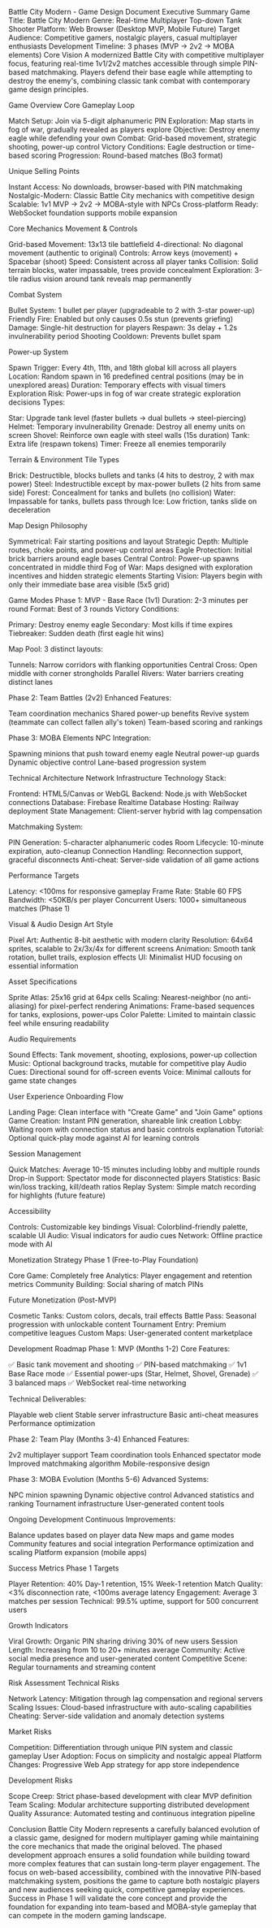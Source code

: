 Battle City Modern - Game Design Document
Executive Summary
Game Title: Battle City Modern
Genre: Real-time Multiplayer Top-down Tank Shooter
Platform: Web Browser (Desktop MVP, Mobile Future)
Target Audience: Competitive gamers, nostalgic players, casual multiplayer enthusiasts
Development Timeline: 3 phases (MVP → 2v2 → MOBA elements)
Core Vision
A modernized Battle City with competitive multiplayer focus, featuring real-time 1v1/2v2 matches accessible through simple PIN-based matchmaking. Players defend their base eagle while attempting to destroy the enemy's, combining classic tank combat with contemporary game design principles.

Game Overview
Core Gameplay Loop

Match Setup: Join via 5-digit alphanumeric PIN
Exploration: Map starts in fog of war, gradually revealed as players explore
Objective: Destroy enemy eagle while defending your own
Combat: Grid-based movement, strategic shooting, power-up control
Victory Conditions: Eagle destruction or time-based scoring
Progression: Round-based matches (Bo3 format)

Unique Selling Points

Instant Access: No downloads, browser-based with PIN matchmaking
Nostalgic-Modern: Classic Battle City mechanics with competitive design
Scalable: 1v1 MVP → 2v2 → MOBA-style with NPCs
Cross-platform Ready: WebSocket foundation supports mobile expansion

Core Mechanics
Movement & Controls

Grid-based Movement: 13x13 tile battlefield
4-directional: No diagonal movement (authentic to original)
Controls: Arrow keys (movement) + Spacebar (shoot)
Speed: Consistent across all player tanks
Collision: Solid terrain blocks, water impassable, trees provide concealment
Exploration: 3-tile radius vision around tank reveals map permanently

Combat System

Bullet System: 1 bullet per player (upgradeable to 2 with 3-star power-up)
Friendly Fire: Enabled but only causes 0.5s stun (prevents griefing)
Damage: Single-hit destruction for players
Respawn: 3s delay + 1.2s invulnerability period
Shooting Cooldown: Prevents bullet spam

Power-up System

Spawn Trigger: Every 4th, 11th, and 18th global kill across all players
Location: Random spawn in 16 predefined central positions (may be in unexplored areas)
Duration: Temporary effects with visual timers
Exploration Risk: Power-ups in fog of war create strategic exploration decisions
Types:

Star: Upgrade tank level (faster bullets → dual bullets → steel-piercing)
Helmet: Temporary invulnerability
Grenade: Destroy all enemy units on screen
Shovel: Reinforce own eagle with steel walls (15s duration)
Tank: Extra life (respawn tokens)
Timer: Freeze all enemies temporarily

Terrain & Environment
Tile Types

Brick: Destructible, blocks bullets and tanks (4 hits to destroy, 2 with max power)
Steel: Indestructible except by max-power bullets (2 hits from same side)
Forest: Concealment for tanks and bullets (no collision)
Water: Impassable for tanks, bullets pass through
Ice: Low friction, tanks slide on deceleration

Map Design Philosophy

Symmetrical: Fair starting positions and layout
Strategic Depth: Multiple routes, choke points, and power-up control areas
Eagle Protection: Initial brick barriers around eagle bases
Central Control: Power-up spawns concentrated in middle third
Fog of War: Maps designed with exploration incentives and hidden strategic elements
Starting Vision: Players begin with only their immediate base area visible (5x5 grid)

Game Modes
Phase 1: MVP - Base Race (1v1)
Duration: 2-3 minutes per round
Format: Best of 3 rounds
Victory Conditions:

Primary: Destroy enemy eagle
Secondary: Most kills if time expires
Tiebreaker: Sudden death (first eagle hit wins)

Map Pool: 3 distinct layouts:

Tunnels: Narrow corridors with flanking opportunities
Central Cross: Open middle with corner strongholds
Parallel Rivers: Water barriers creating distinct lanes

Phase 2: Team Battles (2v2)
Enhanced Features:

Team coordination mechanics
Shared power-up benefits
Revive system (teammate can collect fallen ally's token)
Team-based scoring and rankings

Phase 3: MOBA Elements
NPC Integration:

Spawning minions that push toward enemy eagle
Neutral power-up guards
Dynamic objective control
Lane-based progression system

Technical Architecture
Network Infrastructure
Technology Stack:

Frontend: HTML5/Canvas or WebGL
Backend: Node.js with WebSocket connections
Database: Firebase Realtime Database
Hosting: Railway deployment
State Management: Client-server hybrid with lag compensation

Matchmaking System:

PIN Generation: 5-character alphanumeric codes
Room Lifecycle: 10-minute expiration, auto-cleanup
Connection Handling: Reconnection support, graceful disconnects
Anti-cheat: Server-side validation of all game actions

Performance Targets

Latency: <100ms for responsive gameplay
Frame Rate: Stable 60 FPS
Bandwidth: <50KB/s per player
Concurrent Users: 1000+ simultaneous matches (Phase 1)

Visual & Audio Design
Art Style

Pixel Art: Authentic 8-bit aesthetic with modern clarity
Resolution: 64x64 sprites, scalable to 2x/3x/4x for different screens
Animation: Smooth tank rotation, bullet trails, explosion effects
UI: Minimalist HUD focusing on essential information

Asset Specifications

Sprite Atlas: 25x16 grid at 64px cells
Scaling: Nearest-neighbor (no anti-aliasing) for pixel-perfect rendering
Animations: Frame-based sequences for tanks, explosions, power-ups
Color Palette: Limited to maintain classic feel while ensuring readability

Audio Requirements

Sound Effects: Tank movement, shooting, explosions, power-up collection
Music: Optional background tracks, mutable for competitive play
Audio Cues: Directional sound for off-screen events
Voice: Minimal callouts for game state changes

User Experience
Onboarding Flow

Landing Page: Clean interface with "Create Game" and "Join Game" options
Game Creation: Instant PIN generation, shareable link creation
Lobby: Waiting room with connection status and basic controls explanation
Tutorial: Optional quick-play mode against AI for learning controls

Session Management

Quick Matches: Average 10-15 minutes including lobby and multiple rounds
Drop-in Support: Spectator mode for disconnected players
Statistics: Basic win/loss tracking, kill/death ratios
Replay System: Simple match recording for highlights (future feature)

Accessibility

Controls: Customizable key bindings
Visual: Colorblind-friendly palette, scalable UI
Audio: Visual indicators for audio cues
Network: Offline practice mode with AI

Monetization Strategy
Phase 1 (Free-to-Play Foundation)

Core Game: Completely free
Analytics: Player engagement and retention metrics
Community Building: Social sharing of match PINs

Future Monetization (Post-MVP)

Cosmetic Tanks: Custom colors, decals, trail effects
Battle Pass: Seasonal progression with unlockable content
Tournament Entry: Premium competitive leagues
Custom Maps: User-generated content marketplace

Development Roadmap
Phase 1: MVP (Months 1-2)
Core Features:

✅ Basic tank movement and shooting
✅ PIN-based matchmaking
✅ 1v1 Base Race mode
✅ Essential power-ups (Star, Helmet, Shovel, Grenade)
✅ 3 balanced maps
✅ WebSocket real-time networking

Technical Deliverables:

Playable web client
Stable server infrastructure
Basic anti-cheat measures
Performance optimization

Phase 2: Team Play (Months 3-4)
Enhanced Features:

2v2 multiplayer support
Team coordination tools
Enhanced spectator mode
Improved matchmaking algorithm
Mobile-responsive design

Phase 3: MOBA Evolution (Months 5-6)
Advanced Systems:

NPC minion spawning
Dynamic objective control
Advanced statistics and ranking
Tournament infrastructure
User-generated content tools

Ongoing Development
Continuous Improvements:

Balance updates based on player data
New maps and game modes
Community features and social integration
Performance optimization and scaling
Platform expansion (mobile apps)

Success Metrics
Phase 1 Targets

Player Retention: 40% Day-1 retention, 15% Week-1 retention
Match Quality: <3% disconnection rate, <100ms average latency
Engagement: Average 3 matches per session
Technical: 99.5% uptime, support for 500 concurrent users

Growth Indicators

Viral Growth: Organic PIN sharing driving 30% of new users
Session Length: Increasing from 10 to 20+ minutes average
Community: Active social media presence and user-generated content
Competitive Scene: Regular tournaments and streaming content

Risk Assessment
Technical Risks

Network Latency: Mitigation through lag compensation and regional servers
Scaling Issues: Cloud-based infrastructure with auto-scaling capabilities
Cheating: Server-side validation and anomaly detection systems

Market Risks

Competition: Differentiation through unique PIN system and classic gameplay
User Adoption: Focus on simplicity and nostalgic appeal
Platform Changes: Progressive Web App strategy for app store independence

Development Risks

Scope Creep: Strict phase-based development with clear MVP definition
Team Scaling: Modular architecture supporting distributed development
Quality Assurance: Automated testing and continuous integration pipeline

Conclusion
Battle City Modern represents a carefully balanced evolution of a classic game, designed for modern multiplayer gaming while maintaining the core mechanics that made the original beloved. The phased development approach ensures a solid foundation while building toward more complex features that can sustain long-term player engagement.
The focus on web-based accessibility, combined with the innovative PIN-based matchmaking system, positions the game to capture both nostalgic players and new audiences seeking quick, competitive gameplay experiences. Success in Phase 1 will validate the core concept and provide the foundation for expanding into team-based and MOBA-style gameplay that can compete in the modern gaming landscape.
